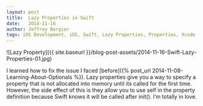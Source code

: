 ```yaml
---
layout: post
title:  Lazy Properties in Swift
date:   2014-11-16
author: Jeffrey Bergier
tags: iOS Development, iOS, Swift, Lazy Properties, Properties, Xcode
---
```


![Lazy Property]({{ site.baseurl }}/blog-post-assets/2014-11-16-Swift-Lazy-Properties-01.jpg)

I learned how to fix the issue I faced [before]({% post_url 2014-11-08-Learning-About-Optionals %}). Lazy properties give you a way to specify a property that is not allocated into memory until its called for the first time. However, the side effect of this is they allow you to use self in the property definition because Swift knows it will be called after init(). I’m totally in love.